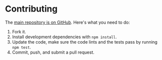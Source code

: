 # Contributing

The [main repository is on GitHub](https://github.com/fortunejs/fortune). Here's what you need to do:

1. Fork it.
2. Install development dependencies with `npm install`.
3. Update the code, make sure the code lints and the tests pass by running `npm test`.
4. Commit, push, and submit a pull request.
